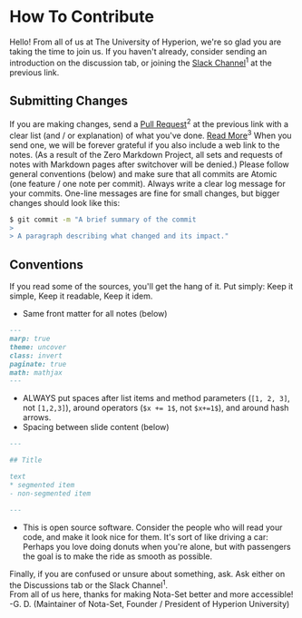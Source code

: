 # How To Contribute
Hello! From all of us at The University of Hyperion, we're so glad you are taking the time to join us.
If you haven't already, consider sending an introduction on the discussion tab, or joining the [Slack Channel](https://join.slack.com/t/newworkspace-pcc1266/shared_invite/zt-2e8wglpe8-HC1ylv~YIeyOxtpeol1Q7g)<sup>1</sup> at the previous link.

## Submitting Changes
If you are making changes, send a [Pull Request](https://github.com/HyperionU/Nota-Set/compare)<sup>2</sup> at the previous link with a clear list (and / or explanation) of what you've done. [Read More](https://support.github.com/)<sup>3</sup>
When you send one, we will be forever grateful if you also include a web link to the notes. (As a result of the Zero Markdown Project, all sets and requests of notes with Markdown pages after switchover will be denied.)
Please follow general conventions (below) and make sure that all commits are Atomic (one feature / one note per commit).
Always write a clear log message for your commits. One-line messages are fine for small changes, but bigger changes should look like this:
```bash
$ git commit -m "A brief summary of the commit
> 
> A paragraph describing what changed and its impact."
```

## Conventions
If you read some of the sources, you'll get the hang of it. Put simply: Keep it simple, Keep it readable, Keep it idem.
- Same front matter for all notes (below)
```markdown
---
marp: true
theme: uncover
class: invert
paginate: true
math: mathjax
---
```
- ALWAYS put spaces after list items and method parameters (`[1, 2, 3]`, not `[1,2,3]`), around operators (`$x += 1$`, not `$x+=1$`), and around hash arrows.
- Spacing between slide content (below)
```markdown
---

## Title

text
* segmented item
- non-segmented item

---
```
- This is open source software. Consider the people who will read your code, and make it look nice for them. It's sort of like driving a car: Perhaps you love doing donuts when you're alone, but with passengers the goal is to make the ride as smooth as possible.

Finally, if you are confused or unsure about something, ask. Ask either on the Discussions tab or the Slack Channel<sup>1</sup>.\
From all of us here, thanks for making Nota-Set better and more accessible!\
-G. D. (Maintainer of Nota-Set, Founder / President of Hyperion University)
